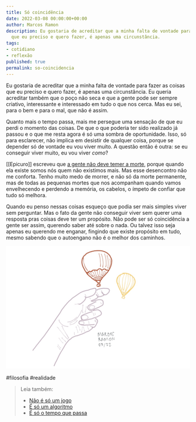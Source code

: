 ```yaml
---
title: Só coincidência
date: 2022-03-08 00:00:00+00:00
author: Marcos Ramon
description: Eu gostaria de acreditar que a minha falta de vontade para fazer as coisas
  que eu preciso e quero fazer, é apenas uma circunstância.
tags:
- cotidiano
- reflexão
published: true
permalink: so-coincidencia
---
```

Eu gostaria de acreditar que a minha falta de vontade para fazer as coisas que eu preciso e quero fazer, é apenas uma circunstância. Eu queria acreditar também que o poço não seca e que a gente pode ser sempre criativo, interessante e interessado em tudo o que nos cerca. Mas eu sei, para o bem e para o mal, que não é assim.

Quanto mais o tempo passa, mais me persegue uma sensação de que eu perdi o momento das coisas. De que o que poderia ter sido realizado já passou e o que me resta agora é só uma sombra de oportunidade. Isso, só para esclarecer, não implica em desistir de qualquer coisa, porque se depender só de vontade eu vou viver muito. A questão então é outra: se eu conseguir viver muito, eu vou viver <i>como</i>?

[[Epicuro]] escreveu que [a gente não deve temer a morte](https://marcosramon.net/epicuro-e-a-busca-pela-felicidade), porque quando ela existe somos nós quem não existimos mais. Mas esse desencontro não me conforta. Tenho muito medo de morrer, e não só da morte permanente, mas de todas as pequenas mortes que nos acompanham quando vamos envelhecendo e perdendo a memória, os cabelos, o ímpeto de confiar que tudo só melhora.

Quando eu penso nessas coisas esqueço que podia ser mais simples viver sem perguntar. Mas o fato da gente não conseguir viver sem querer uma resposta pras coisas deve ter um propósito. Não pode ser só coincidência a gente ser assim, querendo saber até sobre o nada. Ou talvez isso seja apenas eu querendo me enganar, fingindo que existe propósito em tudo, mesmo sabendo que o autoengano não é o melhor dos caminhos.

<img src="/assets/img/baloon.jpeg">

#filosofia #realidade

> Leia também:
> - <a href="/nao-e-so-um-jogo">Não é só um jogo</a>
> - <a href="/e-so-um-algoritmo">É só um algoritmo</a>
> - <a href="/e-so-o-tempo-que-passa">É só o tempo que passa</a>
